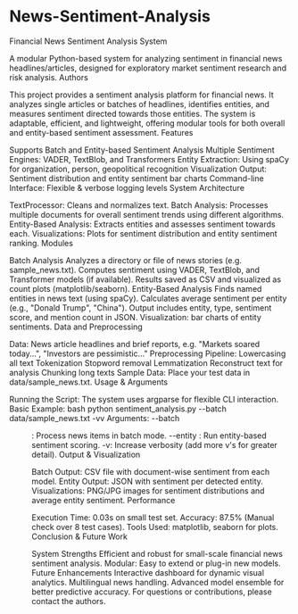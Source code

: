 # News-Sentiment-Analysis
Financial News Sentiment Analysis System

A modular Python-based system for analyzing sentiment in financial news headlines/articles, designed for exploratory market sentiment research and risk analysis.
Authors


This project provides a sentiment analysis platform for financial news. It analyzes single articles or batches of headlines, identifies entities, and measures sentiment directed towards those entities. The system is adaptable, efficient, and lightweight, offering modular tools for both overall and entity-based sentiment assessment.
Features

Supports Batch and Entity-based Sentiment Analysis
Multiple Sentiment Engines: VADER, TextBlob, and Transformers
Entity Extraction: Using spaCy for organization, person, geopolitical recognition
Visualization Output: Sentiment distribution and entity sentiment bar charts
Command-line Interface: Flexible & verbose logging levels
System Architecture

TextProcessor: Cleans and normalizes text.
Batch Analysis: Processes multiple documents for overall sentiment trends using different algorithms.
Entity-Based Analysis: Extracts entities and assesses sentiment towards each.
Visualizations: Plots for sentiment distribution and entity sentiment ranking.
Modules

Batch Analysis
Analyzes a directory or file of news stories (e.g. sample_news.txt).
Computes sentiment using VADER, TextBlob, and Transformer models (if available).
Results saved as CSV and visualized as count plots (matplotlib/seaborn).
Entity-Based Analysis
Finds named entities in news text (using spaCy).
Calculates average sentiment per entity (e.g., "Donald Trump", "China").
Output includes entity, type, sentiment score, and mention count in JSON.
Visualization: bar charts of entity sentiments.
Data and Preprocessing

Data: News article headlines and brief reports, e.g. "Markets soared today...", "Investors are pessimistic..."
Preprocessing Pipeline:
Lowercasing all text
Tokenization
Stopword removal
Lemmatization
Reconstruct text for analysis
Chunking long texts
Sample Data: Place your test data in data/sample_news.txt.
Usage & Arguments

Running the Script:
The system uses argparse for flexible CLI interaction.
Basic Example:
bash
python sentiment_analysis.py --batch data/sample_news.txt -vv
Arguments:
--batch <dir or file>: Process news items in batch mode.
--entity <file>: Run entity-based sentiment scoring.
-v: Increase verbosity (add more v's for greater detail).
Output & Visualization

Batch Output: CSV file with document-wise sentiment from each model.
Entity Output: JSON with sentiment per detected entity.
Visualizations: PNG/JPG images for sentiment distributions and average entity sentiment.
Performance

Execution Time: 0.03s on small test set.
Accuracy: 87.5% (Manual check over 8 test cases).
Tools Used: matplotlib, seaborn for plots.
Conclusion & Future Work

System Strengths
Efficient and robust for small-scale financial news sentiment analysis.
Modular: Easy to extend or plug-in new models.
Future Enhancements
Interactive dashboard for dynamic visual analytics.
Multilingual news handling.
Advanced model ensemble for better predictive accuracy.
For questions or contributions, please contact the authors.

